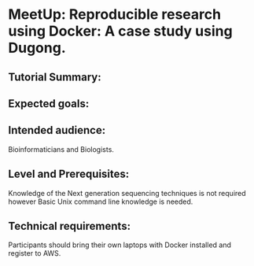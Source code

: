# MeetUp: Reproducible research using Docker: A case study using Dugong.

## Tutorial Summary:

## Expected goals:

## Intended audience:

Bioinformaticians and Biologists.

## Level and Prerequisites:

Knowledge of the Next generation sequencing techniques is not required however Basic Unix command line knowledge is needed.

## Technical requirements:

Participants should bring their own laptops with Docker installed and register to AWS.
